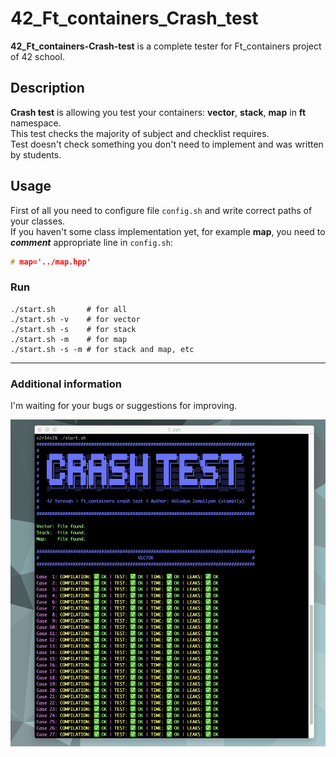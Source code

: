 # 42_Ft_containers_Crash_test

<span><b>42_Ft_containers-Crash-test</b></span> is a complete tester for Ft_containers project of 42 school.

## Description

<b>Crash test</b> is allowing you test your containers: <b>vector</b>, <b>stack</b>, <b>map</b> in <b>ft</b> namespace.<br>
This test checks the majority of subject and checklist requires.<br>
Test doesn't check something you don't need to implement and was written by students.

## Usage

First of all you need to configure file ```config.sh``` and write correct paths of your classes.<br>
If you haven't some class implementation yet, for example <b>map</b>, you need to <b><i>comment</i></b> appropriate line in ```config.sh```:
```c++
# map='../map.hpp'
```
### Run

```shell
./start.sh       # for all
./start.sh -v    # for vector
./start.sh -s    # for stack
./start.sh -m    # for map
./start.sh -s -m # for stack and map, etc
```
___
### Additional information
I'm waiting for your bugs or suggestions for improving.

![Ft_containers tester](./Srcs/Tester.png)

